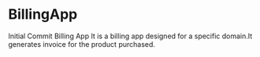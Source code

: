 # BillingApp
Initial Commit
Billing App
  It is a billing app designed for a specific domain.It generates invoice for the 
 product purchased.
